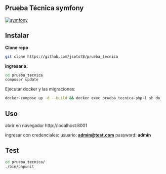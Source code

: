 ##  Prueba Técnica symfony
[![symfony](https://symfony.com/images/logos/header-logo.svg "symfony")](https://symfony.com/)

Instalar
-----
**Clone repo**
```bash
git clone https://github.com/jsoto78/prueba_tecnica
```

**ingresar a:**
```bash
cd prueba_tecnica
composer update
```
Ejecutar docker y las migraciones:
```bash
docker-compose up -d --build && docker exec prueba_tecnica-php-1 sh do_migrations.sh
```
Uso
-----
abrir en navegador http://localhost:8001

ingresar con credenciales:
usuario: **admin@test.com**
password: **admin**

Test
-----
```bash
cd prueba_tecnica/
./bin/phpunit
```